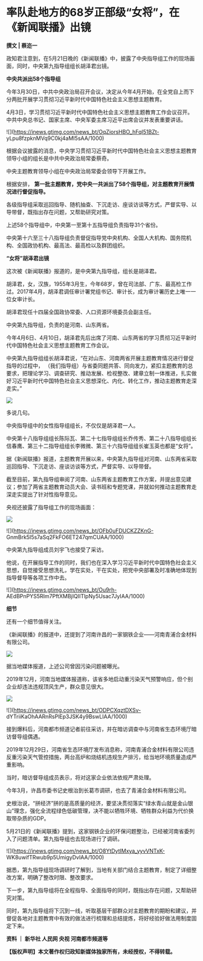 # 率队赴地方的68岁正部级“女将”，在《新闻联播》出镜

**撰文 | 蔡迩一**

政知君注意到，在5月21日晚的《新闻联播》中，披露了中央指导组工作的现场画面，同时，中央第九指导组组长胡泽君出镜。

**中央共派出58个指导组**

今年3月30日，中共中央政治局召开会议，决定从今年4月开始，在全党自上而下分两批开展学习贯彻习近平新时代中国特色社会主义思想主题教育。

4月3日，学习贯彻习近平新时代中国特色社会主义思想主题教育工作会议召开。中共中央总书记、国家主席、中央军委主席习近平出席会议并发表重要讲话。

![](https://inews.gtimg.com/news_bt/OqZiorsHBO_hFqI51BZt-
yLpu8fzpknMVq9C0kj4aMI5sAA/1000)

根据会议披露的消息，中央学习贯彻习近平新时代中国特色社会主义思想主题教育领导小组的组长是中共中央政治局常委蔡奇。

中央主题教育领导小组在中央政治局常委会领导下开展工作。

根据安排， **第一批主题教育，党中央一共派出了58个指导组，对主题教育开展情况进行督促指导。**

各级指导组采取巡回指导、随机抽查、下沉走访、座谈访谈等方式，严督实导、以导带督，既指出存在问题，又帮助研究对策。

上述58个指导组中，中央第一至第十五指导组负责指导31个省份。

中央第十六至三十八指导组负责督促指导党中央机构、全国人大机构、国务院机构、全国政协机构、最高法、最高检以及群团组织。

**“女将”胡泽君出镜**

这次被《新闻联播》报道的，是中央第九指导组，组长是胡泽君。

胡泽君，女，汉族，1955年3月生，今年68岁，曾在司法部、广东、最高检工作过。2017年4月，胡泽君调任审计署党组书记、审计长，成为审计署历史上唯一一位女审计长。

胡泽君现任十四届全国政协常委、人口资源环境委员会副主任。

中央第九指导组，负责的是河南、山东两省。

今年4月6日、4月10日，胡泽君先后出席了河南、山东两省的学习贯彻习近平新时代中国特色社会主义思想主题教育工作会议。

中央第九指导组组长胡泽君说，“在对山东、河南两省开展主题教育情况进行督促指导的过程中，
（我们指导组）与省委同题共答、同向发力，紧扣主题教育的总要求，把理论学习、调查研究、推动发展、检视整改、建章立制一体推进，扎实做好习近平新时代中国特色社会主义思想深化、内化、转化工作，推动主题教育走深走实。”

![](https://inews.gtimg.com/news_bt/OSpNhu2aVNzZNgGO2_uQyQfT1_oUVDo6kk4R2es0v17BQAA/1000)

多说几句。

中央指导组中的女性指导组组长，不仅仅是胡泽君一人。

中央第十八指导组组长陈际瓦、第二十七指导组组长乔传秀、第二十八指导组组长信春鹰、第三十二指导组组长李微微、第三十六指导组组长崔玉英也都是“女将”。

据《新闻联播》报道，主题教育开展以来，中央第九指导组对河南、山东两省采取巡回指导、下沉走访、座谈访谈等方式，严督实导、以导带督。

截至目前，第九指导组审阅了河南、山东两省主题教育工作方案，并提出意见建议；参加了两省主题教育动员大会、读书班和专题党课，并就如何推动主题教育走深走实提出了针对性指导意见。

央视还披露了指导组工作的现场画面：

![](https://inews.gtimg.com/news_bt/Oa1qhZRTZ0vRsy8_jU80rXKbLEiEBfGlGVGDFV2601gJ0AA/1000)

![](https://inews.gtimg.com/news_bt/OFb0uFDUCKZZKnG-
GnmBrk5I5s7aSq2FkFO6ET247qmCUAA/1000)

中央第九指导组成员刘宇飞也接受了采访。

他说，在开展指导工作的同时，我们也在深入学习习近平新时代中国特色社会主义思想，自觉接受思想洗礼，学在实处，干在实处，把党中央部署及时准确地体现到指导督导等各项工作中去。

![](https://inews.gtimg.com/news_bt/Ou9rh-
AEdBPnPYS5RIm7PftXMBjIQIITlpNy5Usac7JyIAA/1000)

**细节**

还有一个细节值得关注。

《新闻联播》的报道中，还提到了河南许昌的一家钢铁企业——河南青浦合金材料有限公司。

![](https://inews.gtimg.com/news_bt/OvLPaPgicBzEENctAJUZswlA0CGmWEHzgkuTsIPU1kk5oAA/1000)

据当地媒体报道，上述公司曾因污染问题被曝光。

2019年12月，河南当地媒体报道称，该省多地启动重污染天气预警响应，但个别企业却违法违规顶风生产，群众意见很大。

![](https://inews.gtimg.com/news_bt/OINHP1CYdBCk7vFQVHHqgDgiPSoEJ_fhDZBntbX-6M-EcAA/1000)

![](https://inews.gtimg.com/news_bt/ODPCXqztDXSv-
dYTriiKaOhAARnRsPlEp3JSK4y9BswLIAA/1000)

接到爆料后，河南都市频道记者前往采访，并在暗访调查中与河南省生态环境厅暗访督导组偶遇。

2019年12月29日，河南省生态环境厅发布消息称，河南青浦合金材料有限公司违反重污染天气管控措施，两台高炉和烧结机违规生产排污，给当地环境质量造成严重影响。

当时，暗访督导组成员表示，将对这家企业依法依规严肃处理。

今年3月，许昌市委书记史根治到长葛市调研，也去了青浦合金材料有限公司。

史根治说，“拼经济”拼的是高质量的经济，要坚决贯彻落实“绿水青山就是金山银山”理念，强化全流程绿色低碳管理，决不能以牺牲环境、牺牲群众利益为代价换取带杂质的GDP。

5月21日的《新闻联播》提到，这家钢铁企业的环保问题整治，已经被河南省委列入了问题清单。第九指导组也去现场进行了调研。

![](https://inews.gtimg.com/news_bt/O8YtDytIMxya_yyvVNTxK-
WK8uwifTRwub9p5UmigyDvIAA/1000)

据悉，第九指导组现场调研时了解到，当地有关部门结合主题教育，制定了详细整改方案，明确了整改时限、整改要求。

下一步，第九指导组将在全程指导、全面指导的同时，既指出存在问题，又帮助研究对策。

同时，第九指导组将下沉到一线，听取基层干部群众对主题教育的期盼和建议，并督促各地对主题教育中有效的做法进行梳理和总结提炼，将好经验好做法用制度固定下来。

**资料 ｜ 新华社 人民网 央视 河南都市频道等**

**【版权声明】本文著作权归政知新媒体独家所有，未经授权，不得转载。**

